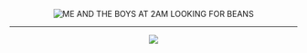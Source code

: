 <p align="center">
  <img src="https://github.com/ryderbelserion/ryderbelserion/assets/52214219/4f1ceff1-500b-4430-9d72-33a44abded36" alt="ME AND THE BOYS AT 2AM LOOKING FOR BEANS">
</p>

---
<p align="center">
  <a href="https://discord.com/users/209853986646261762"><img src="https://lanyard.cnrad.dev/api/209853986646261762?showDisplayName=true&theme=dark&bg=25292e" /></a>
</p>
